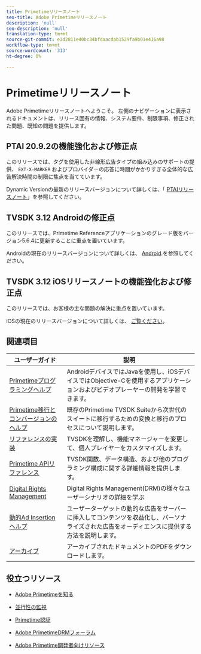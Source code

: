 ```yaml
---
title: Primetimeリリースノート
seo-title: Adobe Primetimeリリースノート
description: 'null'
seo-description: 'null'
translation-type: tm+mt
source-git-commit: e3d2811e40bc34bfdaacdab1529fa9b01e416a98
workflow-type: tm+mt
source-wordcount: '313'
ht-degree: 0%

---
```



# Primetimeリリースノート

Adobe Primetimeリリースノートへようこそ。 左側のナビゲーションに表示されるドキュメントは、リリース固有の情報、システム要件、制限事項、修正された問題、既知の問題を提供します。

## PTAI 20.9.2の機能強化および修正点

このリリースでは、タグを使用した非線形広告タイプの組み込みのサポートの提供、 `EXT-X-MARKER` およびプロバイダーの応答に時間がかかりすぎる全体的な広告解決時間の制限に焦点を当てています。

Dynamic Versionの最新のリリースバージョンについて詳しくは、「 [PTAIリリースノート](ptai-20x-release-notes.md)」を参照してください。

## TVSDK 3.12 Androidの修正点

このリリースでは、Primetime Referenceアプリケーションのグレード版をバージョン5.6.4に更新することに重点を置いています。

Androidの現在のリリースバージョンについて詳しくは、 [Android](../release-notes/tvsdk-3x-android.md).を参照してください。

## TVSDK 3.12 iOSリリースノートの機能強化および修正点

このリリースでは、お客様の主な問題の解決に重点を置いています。

iOSの現在のリリースバージョンについて詳しくは、 [ご覧ください](../release-notes/tvsdk-3x-ios.md)。

## 関連項目

| ユーザーガイド | 説明 |
|--- |--- |
| [Primetimeプログラミングヘルプ](/help/programming/home.md) | AndroidデバイスではJavaを使用し、iOSデバイスではObjective-Cを使用するアプリケーションおよびビデオプレーヤーの開発を学習できます。 |
| [Primetime移行とコンバージョンのヘルプ](/help/migration-guides/home.md) | 既存のPrimetime TVSDK Suiteから次世代のスイートに移行するための変換と移行のプロセスについて説明します。 |
| [リファレンスの実装](/help/android-reference-implementation/home.md) | TVSDKを理解し、機能マネージャーを変更して、個人プレイヤーをカスタマイズします。 |
| [Primetime APIリファレンス](/help/reference/api-references.md) | TVSDK関数、データ構造、および他のプログラミング構成に関する詳細情報を提供します。 |
| [Digital Rights Management](/help/digital-rights-management/home.md) | Digital Rights Management(DRM)の様々なユーザーシナリオの詳細を学ぶ |
| [動的Ad Insertionヘルプ](/help/dynamic-ad-insertion/home.md) | ユーザーターゲットの動的な広告をサーバーに挿入してコンテンツを収益化し、パーソナライズされた広告をオーディエンスに提供する方法を説明します。 |
| [アーカイブ](https://helpx.adobe.com/primetime/archives.html) | アーカイブされたドキュメントのPDFをダウンロードします。 |

## 役立つリソース

* [Adobe Primetimeを知る](https://www.adobe.com/in/marketing/primetime.html)

* [並行性の監視](https://tve.helpdocsonline.com/concurrency-monitoring-introduction)

* [Primetime認証](https://tve.helpdocsonline.com/home)

* [Adobe PrimetimeDRMフォーラム](https://forums.adobe.com/community/adobe_access)

* [Adobe Primetime開発者向けリソース](https://www.adobe.com/devnet/primetime.html)
